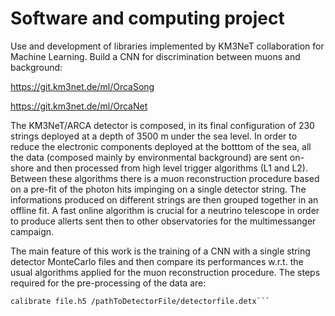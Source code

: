 # Software and computing project
Use and development of libraries implemented by KM3NeT collaboration for Machine Learning. Build a CNN for discrimination between muons and background:

https://git.km3net.de/ml/OrcaSong

https://git.km3net.de/ml/OrcaNet

The KM3NeT/ARCA detector is composed, in its final configuration of 230 strings deployed at a depth of 3500 m under the sea level. In order to reduce the electronic components deployed at the botttom of the sea, all the data (composed mainly by environmental background) are sent on-shore and then processed from high level trigger algorithms (L1 and L2). Between these algorithms there is a muon reconstruction procedure based on a pre-fit of the photon hits impinging on a single detector string. The informations produced on different strings are then grouped together in an offline fit. A fast online algorithm is crucial for a neutrino telescope in order to produce allerts sent then to other observatories for the multimessanger campaign. 

The main feature of this work is the training of a CNN with a single string detector MonteCarlo files and then compare its performances w.r.t. the usual algorithms applied for the muon reconstruction procedure.
The steps required for the pre-processing of the data are:

``` tohdf5 -o file.h5 /pathToMCFiles @ CC-IN2P3/
calibrate file.h5 /pathToDetectorFile/detectorfile.detx```

